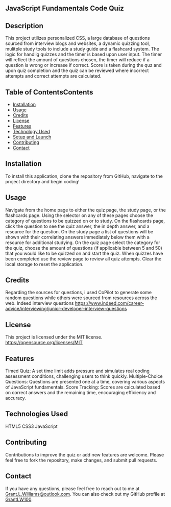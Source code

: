 ## JavaScript Fundamentals Code Quiz

## Description
This project utilizes personalized CSS, a large database of questions sourced from interview blogs and websites, a dynamic quizzing tool, mulitple study tools to include a study guide and a flashcard system. The logic for handlig quizzes and the timer is based upon user input. The timer will reflect the amount of questions chosen, the timer will reduce if a question is wrong or increase if correct. Score is taken during the quz and upon quiz completion and the quiz can be reviewed where incorrect attempts and correct attempts are calculated.

## Table of ContentsContents
* [Installation](#installation)
* [Usage](#usage)
* [Credits](#credits)
* [License](#license)
* [Features](#features)
* [Technology Used](#technologies-used)
* [Setup and Launch](#setup-and-launch)
* [Contributing](#contributing)
* [Contact](#contact)

## Installation
To install this application,  clone the repository from GitHub, navigate to the project directory and begin coding!

## Usage
Navigate from the home page to either the quiz page, the study page, or the flashcards page. Using the selector on any of these pages choose the category of questions to be quizzed on or to study. On the flashcards page, click the question to see the quiz answer, the in depth answer, and a resource for the question. On the study page a list of questions will be shown with their correlating answers immediately below them with a resource for additional studying. On the quiz page select the category for the quiz, choose the amount of questions (if applicable between 5 and 50) that you would like to be quizzed on and start the quiz. When quizzes have been completed use the review page to review all quiz attempts. Clear the local storage to reset the application.


## Credits
Regarding the sources for questions, i used CoPilot to generate some random questions while others were sourced from resources across the web. 	Indeed interview questions https://www.indeed.com/career-advice/interviewing/junior-developer-interview-questions
   
## License
This project is licensed under the MIT license.
https://opensource.org/licenses/MIT

## Features
Timed Quiz: A set time limit adds pressure and simulates real coding assessment conditions, challenging users to think quickly.
Multiple-Choice Questions: Questions are presented one at a time, covering various aspects of JavaScript fundamentals.
Score Tracking: Scores are calculated based on correct answers and the remaining time, encouraging efficiency and accuracy.

## Technologies Used
HTML5
CSS3
JavaScript

## Contributing
Contributions to improve the quiz or add new features are welcome. Please feel free to fork the repository, make changes, and submit pull requests.

## Contact
If you have any questions, please feel free to reach out to me at Grant.L.Williams@outlook.com. You can also check out my GitHub profile at [GrantLW100](GrantLW100).
